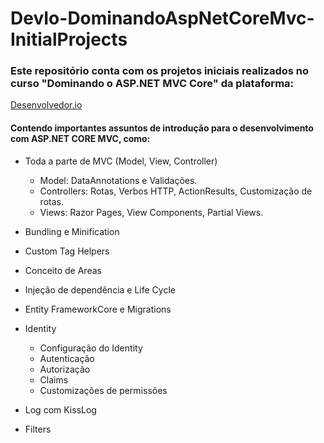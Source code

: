 # DevIo-DominandoAspNetCoreMvc-InitialProjects
### Este repositório conta com os projetos iniciais realizados no curso **"Dominando o ASP.NET MVC Core"** da plataforma: 
[Desenvolvedor.io](https://desenvolvedor.io)

#### Contendo importantes assuntos de introdução para o desenvolvimento com ASP.NET CORE MVC, como:
- Toda a parte de MVC (Model, View, Controller)
  - Model: DataAnnotations e Validações.
  - Controllers: Rotas, Verbos HTTP, ActionResults, Customização de rotas.
  - Views: Razor Pages, View Components, Partial Views.

- Bundling e Minification
- Custom Tag Helpers
- Conceito de Areas
- Injeção de dependência e Life Cycle
- Entity FrameworkCore e Migrations

- Identity
  - Configuração do Identity
  - Autenticação
  - Autorização
  - Claims
  - Customizações de permissões

- Log com KissLog
- Filters
